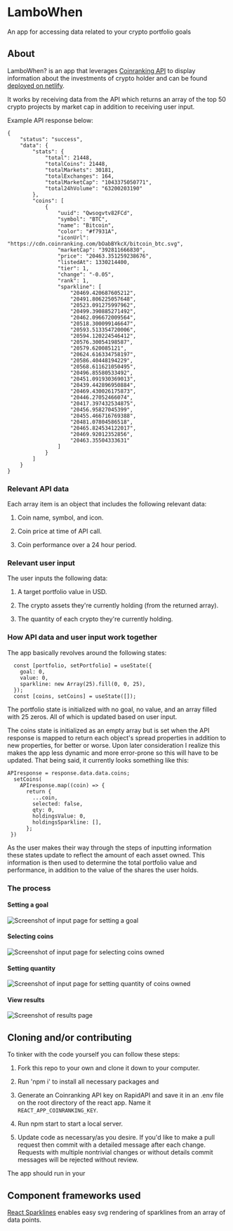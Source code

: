 # LamboWhen
An app for accessing data related to your crypto portfolio goals

## About
LamboWhen? is an app that leverages [Coinranking API](https://developers.coinranking.com/api) to display information about the investments of crypto holder and can be found [deployed on netlify](https://lambowhen.netlify.app/).

It works by receiving data from the API which returns an array of the top 50 crypto projects by market cap in addition to receiving user input. 

Example API response below:

```
{
	"status": "success",
	"data": {
		"stats": {
			"total": 21448,
			"totalCoins": 21448,
			"totalMarkets": 30181,
			"totalExchanges": 164,
			"totalMarketCap": "1043375050771",
			"total24hVolume": "63200203190"
		},
		"coins": [
			{
				"uuid": "Qwsogvtv82FCd",
				"symbol": "BTC",
				"name": "Bitcoin",
				"color": "#f7931A",
				"iconUrl": "https://cdn.coinranking.com/bOabBYkcX/bitcoin_btc.svg",
				"marketCap": "392811666830",
				"price": "20463.351259238676",
				"listedAt": 1330214400,
				"tier": 1,
				"change": "-0.05",
				"rank": 1,
				"sparkline": [
					"20469.420687605212",
					"20491.806225057648",
					"20523.091275997962",
					"20499.390885271492",
					"20462.096672009564",
					"20518.300099146647",
					"20593.513354720006",
					"20594.120224546412",
					"20576.30054198587",
					"20579.620085121",
					"20624.616334758197",
					"20586.40448194229",
					"20568.611621050495",
					"20496.85580533492",
					"20451.091930369013",
					"20439.442896950884",
					"20469.430026175873",
					"20446.27052466074",
					"20417.397432534875",
					"20456.95827045399",
					"20455.466716769388",
					"20481.07804586518",
					"20465.824534122017",
					"20469.92012352856",
					"20463.35504333631"
				]
			}
		]
	}
}
```

### Relevant API data

Each array item is an object that includes the following relevant data:

1. Coin name, symbol, and icon.

2. Coin price at time of API call.

3. Coin performance over a 24 hour period.

### Relevant user input

The user inputs the following data:

1. A target portfolio value in USD.

2. The crypto assets they're currently holding (from the returned array).

3. The quantity of each crypto they're currently holding.

### How API data and user input work together

The app basically revolves around the following states:

```
  const [portfolio, setPortfolio] = useState({
    goal: 0,
    value: 0,
    sparkline: new Array(25).fill(0, 0, 25),
  });
  const [coins, setCoins] = useState([]);
```

The portfolio state is initialized with no goal, no value, and an array filled with 25 zeros. All of which is updated based on user input.

The coins state is initialized as an empty array but is set when the API response is mapped to return each object's spread properties in addition to new properties, for better or worse. Upon later consideration I realize this makes the app less dynamic and more error-prone so this will have to be updated. That being said, it currently looks something like this:

```
APIresponse = response.data.data.coins;
  setCoins(
    APIresponse.map((coin) => {
      return {
        ...coin,
        selected: false,
        qty: 0,
        holdingsValue: 0,
        holdingsSparkline: [],
      };
 })
 ```

 As the user makes their way through the steps of inputting information these states update to reflect the amount of each asset owned. This information is then used to determine the total portfolio value and performance, in addition to the value of the shares the user holds. 


### The process

#### Setting a goal
![Screenshot of input page for setting a goal](./readmeAssets/img/setGoal.jpg)


#### Selecting coins
![Screenshot of input page for selecting coins owned](./readmeAssets/img/selectCoins.jpg)


#### Setting quantity
![Screenshot of input page for setting quantity of coins owned](./readmeAssets/img/setQuantity.jpg)

#### View results
![Screenshot of results page](./readmeAssets/img/results.jpg)

## Cloning and/or contributing

To tinker with the code yourself you can follow these steps:

1. Fork this repo to your own and clone it down to your computer.

2. Run 'npm i' to install all necessary packages and

3. Generate an Coinranking API key on RapidAPI and save it in an .env file on the root directory of the react app. Name it `REACT_APP_COINRANKING_KEY`.

4. Run npm start to start a local server.

5. Update code as necessary/as you desire. If you'd like to make a pull request then commit with a detailed message after each change. Requests with multiple nontrivial changes or without details commit messages will be rejected without review. 

The app should run in your

## Component frameworks used

[React Sparklines](https://github.com/borisyankov/react-sparklines) enables easy svg rendering of sparklines from an array of data points. 

